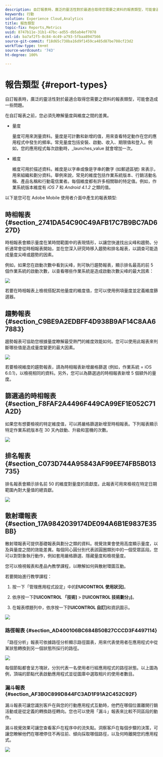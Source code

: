 ```yaml
---
description: 自訂報表時，廣泛的靈活性對於最適合取得您需要之資料的報表類型，可能會造成一些問題。
keywords: 行動
solution: Experience Cloud,Analytics
title: 報告類型
topic-fix: Reports,Metrics
uuid: 8747b11e-31b1-47bc-ad55-db5ab4ef7078
exl-id: ba7af2f5-8c84-4c49-a793-5fbaa8947566
source-git-commit: f18d65c738ba16d9f1459ca485d87be708cf23d2
workflow-type: tm+mt
source-wordcount: '743'
ht-degree: 100%

---
```


# 報告類型 {#report-types}

自訂報表時，廣泛的靈活性對於最適合取得您需要之資料的報表類型，可能會造成一些問題。

在自訂報表之前，您必須先瞭解量度與維度之間的差異。

* 量度

   量度可用來測量資料。量度是可計數和新增的值，用來查看特定動作在您的應用程式中發生的頻率。常見量度包括安裝、啟動、收入、期限值和登入。例如，您的應用程式每次啟動時，_launches_value 就會增加一次。

* 維度

   維度可用於描述資料。維度是以字串或像是字串的數字 (如郵遞區號) 來表示，用來組織和劃分資料。舉例來說，常見的維度包括作業系統版本、行銷活動名稱、產品名稱和行動電信業者。每個維度都有許多相關聯的特定值。例如，作業系統版本維度有 _iOS 7_ 和 _Android 4.1.2_ 之類的值。

以下是您可在 Adobe Mobile 使用者介面中產生的報表類型:

## 時相報表 {#section_2741DA54C90C49AFB17C7B9BC7AD627D}

時相報表會顯示量度在某時間範圍中的表現情形，以讓您快速找出尖峰和趨勢。分析通常會從時相報表開始，並在您深入研究時移入趨勢和排名報表，以調查可能造成量度尖峰或趨勢的因素。

例如，如果您在啟動次數中看到尖峰，則可執行趨勢報表，顯示排名最高的前 5 個作業系統的啟動次數，以查看哪些作業系統是造成啟動次數尖峰的最大因素：

![](assets/overtime.png)

若要在時相報表上檢視搭配其他量度的維度值，您可以使用例項量度並定義維度篩選器。

## 趨勢報表 {#section_C9BE9A2EDBFF4D938B9AF14C8AA67883}

趨勢報表可協助您根據量度瞭解最受熱門的維度效能如何。您可以使用此報表來判斷哪些值是造成量度變更的最大因素。

![](assets/trended.png)

若要檢視維度的趨勢報表，請為時相報表新增嚴格篩選 (例如，作業系統 = iOS 6.0.1)，以檢視相同的資料。另外，您可以為篩選過的時相報表新增 5 個額外的量度。

## 篩選過的時相報表 {#section_F8FAF2A4496F449CA99EF1E052C71A2D}

如果您有想要檢視的特定維度值，可以將嚴格篩選新增至時相報表。下列報表顯示特定作業系統版本在 30 天內啟動、升級和當機的次數。

![](assets/overtime-filter.png)

## 排名報表 {#section_C073D744A95843AF99EE74FB5B013735}

排名報表會顯示排名前 50 的維度對量度的貢獻度。此報表可用來檢視在特定日期範圍內對大量值的總貢獻。

![](assets/ranked.png)

## 散射環報表 {#section_17A9842039174DE094A6B1E9837E35BB}

散射環報表可提供基礎報表與劃分之類的資料。視覺效果會使用高度顯示量度，以及與量度之間的效能差異。每個同心圓分別代表該圓圈類別中的一個受眾區段。您可以對對象執行動作，例如套用嚴格篩選、隱藏量度和檢視量度。

您可以檢視報表和產品內教學課程，以瞭解如何與散射環圖互動。

若要開始進行教學課程：

1. 按一下「管理應用程式設定」中的&#x200B;**[!UICONTROL 使用狀況]**。

1. 依序按一下&#x200B;**[!UICONTROL 「技術]** > **[!UICONTROL 技術劃分」]**。
1. 在報表標題列中，依序按一下&#x200B;**[!UICONTROL 自訂]**&#x200B;和資訊圖示。

![](assets/report_technology.png)

### 路徑報表 {#section_AD400106BC684B50B27CCCD3F4497114}

「路徑分析」報表可依據路徑分析顯示路徑圖表，用來代表使用者在應用程式中從某狀態轉換到另一個狀態所採行的路徑。

![](assets/action_paths.png)

每個節點都會呈方塊狀，分別代表一名使用者行經應用程式的路徑狀態。以上圖為例，頂端的節點代表啟動應用程式並從圖庫中選取相片的使用者數目。

### 漏斗報表 {#section_AF3B0C899D844FC3AD1F91A2C452C92F}

漏斗報表可讓您識別客戶在與您的行動應用程式互動時，他們在哪個位置離開行銷活動或是從定義的轉換路徑轉向。您也可以使用「漏斗」報表來比較不同區段的動作。

漏斗視覺效果可讓您查看客戶在程序中的流失點。洞察客戶在每個步驟的決策，可讓您瞭解他們在哪裡停住不再往前、傾向採取哪個路徑，以及何時離開您的應用程式。

![](assets/funnel.png)
